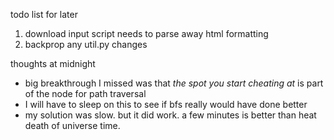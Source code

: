 todo list for later

1. download input script needs to parse away html formatting
2. backprop any util.py changes

thoughts at midnight

- big breakthrough I missed was that *the spot you start cheating at* is part of
  the node for path traversal
- I will have to sleep on this to see if bfs really would have done better
- my solution was slow. but it did work. a few minutes is better than heat death
  of universe time.
